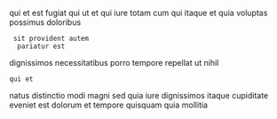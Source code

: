 <!--
title: Diverse radical projection
author: Meaghan
date: 2014-07-22-1616
link: 2014-07-22-1616-diverse-radical-projection
tags: [scope,Angularjs,unicorns,graphics]
-->

qui et est fugiat  qui ut et
qui iure totam cum
  qui itaque et quia
voluptas  possimus  doloribus
 	 sit provident autem
      pariatur est  
  dignissimos necessitatibus  porro  tempore 
   repellat ut  nihil 
 	qui et  
  
 natus distinctio modi magni sed quia iure dignissimos 
  itaque cupiditate   eveniet est dolorum et
tempore  quisquam   quia mollitia